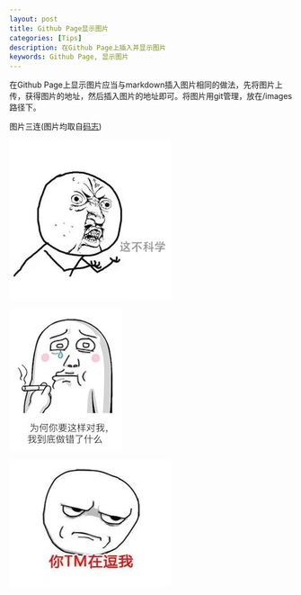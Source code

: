 ```yaml
---
layout: post
title: Github Page显示图片
categories: [Tips]
description: 在Github Page上插入并显示图片
keywords: Github Page, 显示图片
---
```


在Github Page上显示图片应当与markdown插入图片相同的做法，先将图片上传，获得图片的地址，然后插入图片的地址即可。将图片用git管理，放在/images路径下。

图片三连(图片均取自[码志](https://github.com/mzlogin/mzlogin.github.io))

![这不科学](/images/emoji/this-unscientific.jpeg)

![做错了什么](/images/emoji/what-is-wrong.jpeg)

![逗我吗](/images/emoji/you-kidding-me.jpg)
